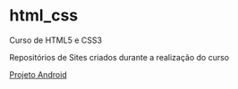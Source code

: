 # html_css
 Curso de HTML5 e CSS3

Repositórios de Sites criados durante a realização do curso

 <a href = "https://matheustm29.github.io/projeto-android/" target = "_blank"> Projeto Android </a>
